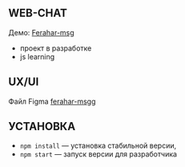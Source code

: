 
## WEB-CHAT
Демо: <a href="https://ferahar-msg.netlify.app/">Ferahar-msg</a>
- проект в разработке
- js learning

## UX/UI
Файл Figma <a href="https://www.figma.com/file/KKfDj7ZXqhzazW3yBuTyrG/ferahar-msgr?node-id=0%3A1&viewport=466%2C373%2C0.47879621386528015">ferahar-msgg</a>

## УСТАНОВКА
- `npm install` — установка стабильной версии,
- `npm start` — запуск версии для разработчика
